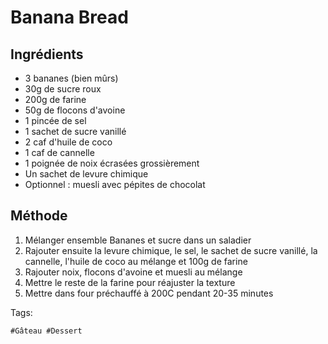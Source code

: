 # Banana Bread


## Ingrédients
   - 3 bananes (bien mûrs)
   - 30g de sucre roux
   - 200g de farine
   - 50g de flocons d'avoine
   - 1 pincée de sel
   - 1 sachet de sucre vanillé
   - 2 caf d'huile de coco
   - 1 caf de cannelle
   - 1 poignée de noix écrasées grossièrement
   - Un sachet de levure chimique
   - Optionnel : muesli avec pépites de chocolat


## Méthode
   1. Mélanger ensemble Bananes et sucre dans un saladier
   2. Rajouter ensuite la levure chimique, le sel, le sachet de sucre vanillé, la cannelle, l'huile de coco au mélange et 100g de farine
   3. Rajouter noix, flocons d'avoine et muesli au mélange
   4. Mettre le reste de la farine pour réajuster la texture
   5. Mettre dans four préchauffé à 200C pendant 20-35 minutes


Tags:  

    #Gâteau #Dessert 
